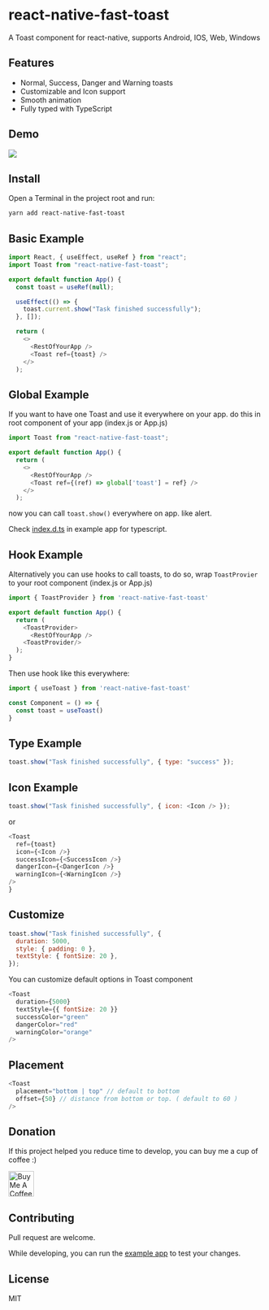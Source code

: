# react-native-fast-toast

A Toast component for react-native, supports Android, IOS, Web, Windows

## Features

- Normal, Success, Danger and Warning toasts
- Customizable and Icon support
- Smooth animation
- Fully typed with TypeScript

## Demo

![](https://user-images.githubusercontent.com/61647712/92497391-8864e900-f20e-11ea-93d8-bacc2b856583.gif)

## Install

Open a Terminal in the project root and run:

```sh
yarn add react-native-fast-toast
```

## Basic Example

```js
import React, { useEffect, useRef } from "react";
import Toast from "react-native-fast-toast";

export default function App() {
  const toast = useRef(null);

  useEffect(() => {
    toast.current.show("Task finished successfully");
  }, []);

  return (
    <>
      <RestOfYourApp />
      <Toast ref={toast} />
    </>
  );
```

## Global Example

If you want to have one Toast and use it everywhere on your app. do this in root component of your app (index.js or App.js)

```js
import Toast from "react-native-fast-toast";

export default function App() {
  return (
    <>
      <RestOfYourApp />
      <Toast ref={(ref) => global['toast'] = ref} />
    </>
  );
```

now you can call `toast.show()` everywhere on app. like alert.

Check [index.d.ts](/example/index.d.ts) in example app for typescript.

## Hook Example
Alternatively you can use hooks to call toasts, to do so, wrap `ToastProvier` to your root component (index.js or App.js)
```js
import { ToastProvider } from 'react-native-fast-toast'

export default function App() {
  return (
    <ToastProvider>
      <RestOfYourApp />
    <ToastProvider/>
  );
}
```

Then use hook like this everywhere:
```js
import { useToast } from 'react-native-fast-toast'

const Component = () => {
  const toast = useToast()
}
```

## Type Example

```js
toast.show("Task finished successfully", { type: "success" });
```

## Icon Example

```js
toast.show("Task finished successfully", { icon: <Icon /> });
```

or

```js
<Toast
  ref={toast}
  icon={<Icon />}
  successIcon={<SuccessIcon />}
  dangerIcon={<DangerIcon />}
  warningIcon={<WarningIcon />}
/>
}
```

## Customize

```js
toast.show("Task finished successfully", {
  duration: 5000,
  style: { padding: 0 },
  textStyle: { fontSize: 20 },
});
```

You can customize default options in Toast component

```js
<Toast 
  duration={5000} 
  textStyle={{ fontSize: 20 }}
  successColor="green"
  dangerColor="red"
  warningColor="orange"
/>
```

## Placement

```js
<Toast
  placement="bottom | top" // default to bottom
  offset={50} // distance from bottom or top. ( default to 60 )
/>
```

## Donation
If this project helped you reduce time to develop, you can buy me a cup of coffee :)

<a href="https://www.buymeacoffee.com/arnnis" target="_blank"><img src="https://cdn.buymeacoffee.com/buttons/default-red.png" alt="Buy Me A Coffee" height="50" ></a>

## Contributing

Pull request are welcome.

While developing, you can run the [example app](/example) to test your changes.


## License
MIT
